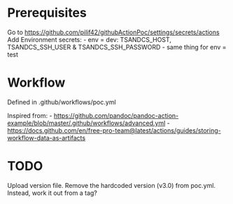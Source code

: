 # Prerequisites
Go to https://github.com/pilif42/githubActionPoc/settings/secrets/actions
Add Environment secrets:
    - env = dev: TSANDCS_HOST, TSANDCS_SSH_USER & TSANDCS_SSH_PASSWORD
    - same thing for env = test


# Workflow
Defined in .github/workflows/poc.yml

Inspired from:
    - https://github.com/pandoc/pandoc-action-example/blob/master/.github/workflows/advanced.yml
    - https://docs.github.com/en/free-pro-team@latest/actions/guides/storing-workflow-data-as-artifacts


# TODO
Upload version file.
Remove the hardcoded version (v3.0) from poc.yml. Instead, work it out from a tag?

